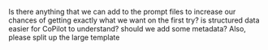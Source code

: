 Is there anything that we can add to the prompt files to increase our chances of getting exactly what we want on the first try? is structured data easier for CoPilot to understand? should we add some metadata? Also, please split up the large template 
